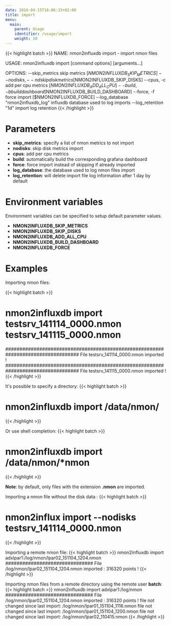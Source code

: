 ```yaml
---
date: 2016-04-15T16:06:33+02:00
title: import
menu:
  main:
    parent: Usage
    identifier: /usage/import
    weight: 10
---
```



{{< highlight batch >}}
NAME:
   nmon2influxdb import - import nmon files

USAGE:
   nmon2influxdb import [command options] [arguments...]

OPTIONS:
   --skip_metrics 			skip metrics [$NMON2INFLUXDB_SKIP_METRICS]
   --nodisks, --nd			skip disk metrics [$NMON2INFLUXDB_SKIP_DISKS]
   --cpus, -c				add per cpu metrics [$NMON2INFLUXDB_ADD_ALL_CPU]
   --build, -b				build dashboard [$NMON2INFLUXDB_BUILD_DASHBOARD]
   --force, -f				force import [$NMON2INFLUXDB_FORCE]
   --log_database "nmon2influxdb_log"	influxdb database used to log imports
   --log_retention "1d"			import log retention
{{< /highlight >}}

# Parameters

  * **skip_metrics**: specify a list of nmon metrics to not import
  * **nodisks**: skip disk metrics import
  * **cpus**: add per cpu metrics
  * **build**: automatically build the corresponding grafana dashboard
  * **force**: force import instead of skipping if already imported
  * **log_database**: the database used to log nmon files import
  * **log_retention**: will delete import file log information after 1 day by default

# Environment variables

Environment variables can be specified to setup default parameter values.

  * **NMON2INFLUXDB_SKIP_METRICS**
  * **NMON2INFLUXDB_SKIP_DISKS**
  * **NMON2INFLUXDB_ADD_ALL_CPU**
  * **NMON2INFLUXDB_BUILD_DASHBOARD**
  * **NMON2INFLUXDB_FORCE**


# Examples

Importing nmon files:

{{< highlight batch >}}
# nmon2influxdb import testsrv_141114_0000.nmon testsrv_141115_0000.nmon
##################################################################################
File testsrv_141114_0000.nmon imported !
##################################################################################
File testsrv_141115_0000.nmon imported !
{{< /highlight >}}

It's possible to specify a directory:
{{< highlight batch >}}
# nmon2influxdb import /data/nmon/
{{< /highlight >}}

Or use shell completion:
{{< highlight batch >}}
# nmon2influxdb import /data/nmon/*nmon
{{< /highlight >}}

**Note**: by default, only files with the extension **.nmon** are imported.

Importing a nmon file without the disk data :
{{< highlight batch >}}
# nmon2influx import --nodisks testsrv_141114_0000.nmon
{{< /highlight >}}

Importing a remote nmon file:
{{< highlight batch >}}
nmon2influxdb import adxlpar1:/log/nmon/lpar02_151104_1204.nmon
###############################
File /log/nmon/lpar02_151104_1204.nmon imported : 316320 points !
{{< /highlight >}}

Importing nmon files from a remote directory using the remote user **batch**:
{{< highlight batch >}}
nmon2influxdb import adxlpar1:/log/nmon
###############################
File /log/nmon/lpar02_151104_1204.nmon imported : 316320 points !
file not changed since last import: /log/nmon/lpar01_151104_1116.nmon
file not changed since last import: /log/nmon/lpar01_151104_1200.nmon
file not changed since last import: /log/nmon/lpar02_110415.nmon
{{< /highlight >}}
